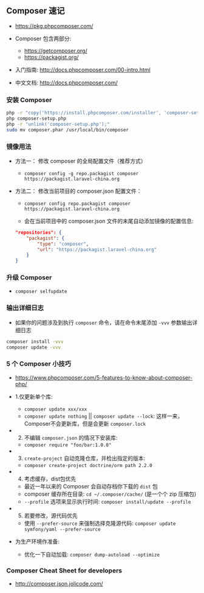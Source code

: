 ## Composer 速记
* https://pkg.phpcomposer.com/

* Composer 包含两部分: 
    * https://getcomposer.org/ 
    * https://packagist.org/


* 入门指南: http://docs.phpcomposer.com/00-intro.html

* 中文文档: http://docs.phpcomposer.com/


### 安装 Composer
```sh
php -r "copy('https://install.phpcomposer.com/installer', 'composer-setup.php');"
php composer-setup.php
php -r "unlink('composer-setup.php');"
sudo mv composer.phar /usr/local/bin/composer
```


### 镜像用法
* 方法一： 修改 composer 的全局配置文件（推荐方式）
    * `composer config -g repo.packagist composer https://packagist.laravel-china.org`

* 方法二： 修改当前项目的 composer.json 配置文件：
    * `composer config repo.packagist composer https://packagist.laravel-china.org`

    * 会在当前项目中的 composer.json 文件的末尾自动添加镜像的配置信息:
    ```json
    "repositories": {
        "packagist": {
            "type": "composer",
            "url": "https://packagist.laravel-china.org"
        }
    }
    ```


### 升级 Composer
* `composer selfupdate`


### 输出详细日志
* 如果你的问题涉及到执行 `composer` 命令，请在命令末尾添加 `-vvv` 参数输出详细日志
```sh
composer install -vvv
composer update -vvv
```


### 5 个 Composer 小技巧
* https://www.phpcomposer.com/5-features-to-know-about-composer-php/

* 1.仅更新单个库: 
    * `composer update xxx/xxx`
    * `composer update nothing` || `composer update --lock`: 这样一来，Composer不会更新库，但是会更新 `composer.lock`

* 2. 不编辑 `composer.json` 的情况下安装库:
    * `composer require "foo/bar:1.0.0"`

* 3. `create-project` 自动克隆仓库，并检出指定的版本:
    * `composer create-project doctrine/orm path 2.2.0`

* 4. 考虑缓存，dist包优先
    * 最近一年以来的 Composer 会自动存档你下载的 `dist` 包
    * composer 缓存所在目录: `cd ~/.composer/cache/` (是一个个 zip 压缩包)
    * `--profile` 选项来显示执行时间: `composer install/update --profile`

* 5. 若要修改，源代码优先
    * 使用 `--prefer-source` 来强制选择克隆源代码: `composer update symfony/yaml --prefer-source`

* 为生产环境作准备:
    * 优化一下自动加载: `composer dump-autoload --optimize`


### Composer Cheat Sheet for developers
* http://composer.json.jolicode.com/
